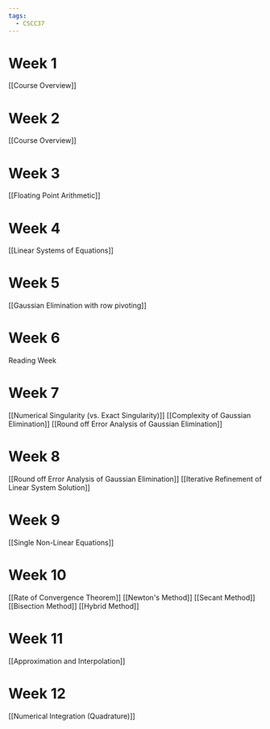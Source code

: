 ```yaml
---
tags:
  - CSCC37
---
```

# Week 1
[[Course Overview]]
# Week 2
[[Course Overview]]
# Week 3
[[Floating Point Arithmetic]]
# Week 4
[[Linear Systems of Equations]]
# Week 5
[[Gaussian Elimination with row pivoting]]
# Week 6
Reading Week
# Week 7
[[Numerical Singularity (vs. Exact Singularity)]]
[[Complexity of Gaussian Elimination]]
[[Round off Error Analysis of Gaussian Elimination]]
# Week 8
[[Round off Error Analysis of Gaussian Elimination]]
[[Iterative Refinement of Linear System Solution]]
# Week 9
[[Single Non-Linear Equations]]
# Week 10
[[Rate of Convergence Theorem]]
[[Newton's Method]]
[[Secant Method]]
[[Bisection Method]]
[[Hybrid Method]]
# Week 11
[[Approximation and Interpolation]]
# Week 12
[[Numerical Integration (Quadrature)]]